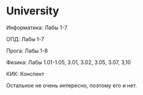 # University
Информатика:   Лабы 1-7

ОПД:           Лабы 1-7

Прога:         Лабы 1-8

Физика:        Лабы 1.01-1.05, 3.01, 3.02, 3.05, 3.07, 3,10

КИК:           Конспект

Остальное не очень интересно, поэтому его и нет.
